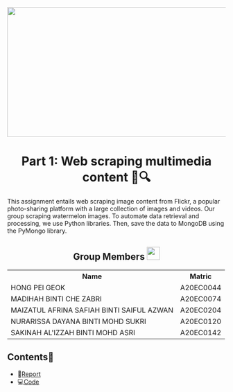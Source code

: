<div align="center">
  <img width=700px height=300px src="https://user-images.githubusercontent.com/99240177/232822671-98a60054-f4dc-4f84-a7b8-6ed4473e3038.png"/>
</div>

<h1 align=center>Part 1: Web scraping multimedia content 📸🔍</h1>
This assignment entails web scraping image content from Flickr, a popular photo-sharing platform with a large collection of images and videos. Our group scraping watermelon images. To automate data retrieval and processing, we use Python libraries. Then, save the data to MongoDB using the PyMongo library.

<h2 align=center>Group Members <img width=30px; height=30px src="https://user-images.githubusercontent.com/120556342/215398734-609ba04a-88e5-44b5-9eaa-239ac8edd091.png"></h2>
<table align=center>
  <tr>
    <th>Name</th>
    <th>Matric</th>
  </tr>
  <tr>
    <td>HONG PEI GEOK</td>
    <td>A20EC0044</td>
  </tr>
  <tr>
    <td>MADIHAH BINTI CHE ZABRI</td>
    <td>A20EC0074</td>
  </tr>
    <tr>
    <td>MAIZATUL AFRINA SAFIAH BINTI SAIFUL AZWAN</td>
    <td>A20EC0204</td>
  </tr>
    <tr>
    <td>NURARISSA DAYANA BINTI MOHD SUKRI</td>
    <td>A20EC0120</td>
  </tr>
  <tr>
    <td>SAKINAH AL'IZZAH BINTI MOHD ASRI</td>
    <td>A20EC0142</td>
  </tr>
</table>

## Contents📝
- 📑[Report]()
- 💻[Code]()

